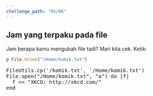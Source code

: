 ```yaml
---
challenge_path: "05/06"
---
```


## Jam yang terpaku pada file

Jam berapa kamu mengubah file tadi? Mari kita cek. Ketik:

```ruby
p File.mtime("/Home/komik.txt")
```

<pre id="code-prefill">
FileUtils.cp('/komik.txt', '/Home/komik.txt')
File.open("/Home/komik.txt", "a") do |f|
  f << "XKCD: http://xkcd.com/"
end
</pre>

